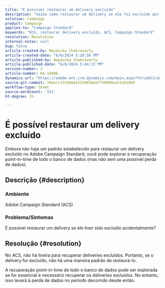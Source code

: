 ```yaml
---
title: "É possível restaurar um delivery excluído"
description: "Saiba como restaurar um delivery se ele foi excluído por acidente e as consequências disso."
solution: Campaign
product: Campaign
applies-to: "Campaign Standard"
keywords: "KCS, restaurar delivery excluído, ACS, Campaign Standard"
resolution: Resolution
internal-notes: null
bug: false
article-created-by: Nayanika Chakravarty
article-created-date: "6/6/2024 5:10:58 PM"
article-published-by: Nayanika Chakravarty
article-published-date: "6/6/2024 5:44:13 PM"
version-number: 3
article-number: KA-19406
dynamics-url: "https://adobe-ent.crm.dynamics.com/main.aspx?forceUCI=1&pagetype=entityrecord&etn=knowledgearticle&id=48d7a0b8-2724-ef11-840a-00224809adb3"
source-git-commit: 76eecc131560a1231003bda7738990aa53a919dd
workflow-type: tm+mt
source-wordcount: '151'
ht-degree: 3%

---
```


# É possível restaurar um delivery excluído


Embora não haja um padrão estabelecido para restaurar um delivery excluído no Adobe Campaign Standard, você pode explorar a recuperação point-in-time de todo o banco de dados (mas não sem uma possível perda de dados).

## Descrição {#description}


### <b>Ambiente</b>

Adobe Campaign Standard (ACS)

### <b>Problema/Sintomas</b>

É possível restaurar um delivery se ele tiver sido excluído acidentalmente?


## Resolução {#resolution}


No ACS, não há lixeira para recuperar deliveries excluídos. Portanto, se o delivery for excluído, não há uma maneira padrão de restaurá-lo.

A recuperação point-in-time de todo o banco de dados pode ser explorada se for essencial e necessário recuperar os deliveries excluídos. No entanto, isso levará à perda de dados no período decorrido desde então.
